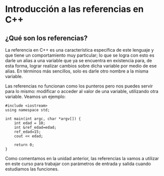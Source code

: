 # Introducción a las referencias en C++

## ¿Qué son los referencias?

La referencia en C++ es una característica específica de este lenguaje y que tiene un comportamiento muy particular; lo que se logra con esto es darle un alias a una variable que ya se encuentra en existencia para, de esta forma, lograr realizar cambios sobre dicha variable por medio de ese alias. En términos más sencillos, solo es darle otro nombre a la misma variable.

Las referencias no funcionan como los punteros pero nos puedes servir para lo mismo: modificar o acceder al valor de una variable, utilizando otra variable. Veamos un ejemplo:

	#include <iostream>
	using namespace std;
	
	int main(int argc, char *argv[]) {
		int edad = 10;
		int &ref_edad=edad;
		ref_edad=15;
		cout << edad;
		
		return 0;
	}


Como comentamos en la unidad anterior, las referencias la vamos a utilizar en este curso para trabajar con parámetros de entrada y salida cuando estudiamos las funciones.